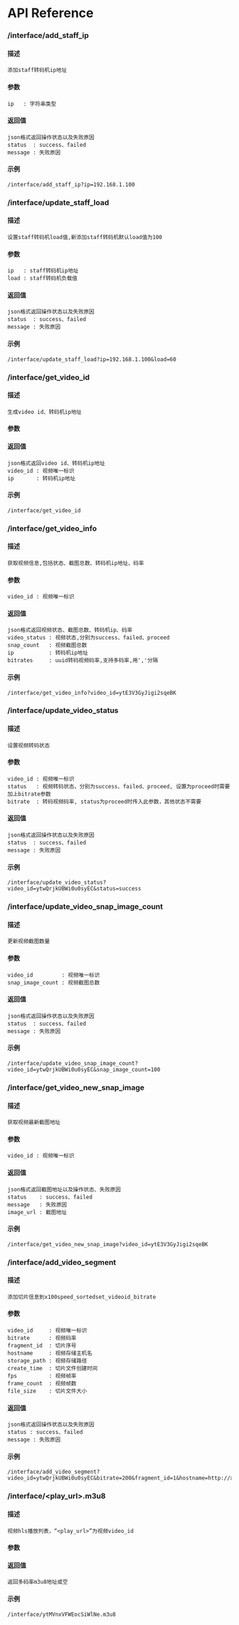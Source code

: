 API Reference
============================
### /interface/add\_staff\_ip
#### 描述
    添加staff转码机ip地址
#### 参数
    ip   : 字符串类型
#### 返回值
    json格式返回操作状态以及失败原因
    status  : success、failed
    message : 失败原因
#### 示例
    /interface/add_staff_ip?ip=192.168.1.100

### /interface/update\_staff\_load
#### 描述
    设置staff转码机load值,新添加staff转码机默认load值为100
#### 参数
    ip   : staff转码机ip地址
    load : staff转码机负载值
#### 返回值
    json格式返回操作状态以及失败原因
    status  : success、failed
    message : 失败原因
#### 示例
    /interface/update_staff_load?ip=192.168.1.100&load=60

### /interface/get\_video\_id
#### 描述
    生成video id、转码机ip地址
#### 参数

#### 返回值
    json格式返回video id、转码机ip地址
    video_id : 视频唯一标识
    ip       : 转码机ip地址
#### 示例
    /interface/get_video_id

### /interface/get\_video\_info
#### 描述
    获取视频信息,包括状态、截图总数、转码机ip地址、码率
#### 参数
    video_id : 视频唯一标识
#### 返回值
    json格式返回视频状态、截图总数、转码机ip、码率
    video_status : 视频状态,分别为success、failed、proceed
    snap_count   : 视频截图总数 
    ip           : 转码机ip地址
    bitrates     : uuid转码视频码率,支持多码率,用','分隔
#### 示例
    /interface/get_video_info?video_id=ytE3V3GyJigi2sqeBK

### /interface/update\_video\_status
#### 描述
    设置视频转码状态
#### 参数
    video_id : 视频唯一标识
    status   : 视频转码状态，分别为success、failed、proceed, 设置为proceed时需要加上bitrate参数
    bitrate  : 转码视频码率, status为proceed时传入此参数，其他状态不需要
#### 返回值
    json格式返回操作状态以及失败原因
    status  : success、failed
    message : 失败原因
#### 示例
    /interface/update_video_status?video_id=ytwQrjkUBWi0u0syEC&status=success

### /interface/update\_video\_snap\_image\_count
#### 描述
    更新视频截图数量
#### 参数
    video_id         : 视频唯一标识
    snap_image_count : 视频截图总数
#### 返回值
    json格式返回操作状态以及失败原因
    status  : success、failed
    message : 失败原因
#### 示例
    /interface/update_video_snap_image_count?video_id=ytwQrjkUBWi0u0syEC&snap_image_count=100

### /interface/get\_video\_new\_snap\_image
#### 描述
    获取视频最新截图地址
#### 参数
    video_id : 视频唯一标识
#### 返回值
    json格式返回截图地址以及操作状态、失败原因
    status    : success、failed
    message   : 失败原因
    image_url : 截图地址 
#### 示例
    /interface/get_video_new_snap_image?video_id=ytE3V3GyJigi2sqeBK

### /interface/add\_video\_segment
#### 描述
    添加切片信息到x100speed_sortedset_videoid_bitrate
#### 参数
    video_id     : 视频唯一标识
    bitrate      : 视频码率
    fragment_id  : 切片序号
    hostname     : 视频存储主机名
    storage_path : 视频存储路径
    create_time  : 切片文件创建时间
    fps          : 视频帧率
    frame_count  : 视频帧数
    file_size    : 切片文件大小
#### 返回值
    json格式返回操作状态以及失败原因
    status : success、failed
    message : 失败原因
#### 示例
    /interface/add_video_segment?video_id=ytwQrjkUBWi0u0syEC&bitrate=200&fragment_id=1&hostname=http://x100speed.com&storage_path=/ZH/CN/ereoimdfmdnndfdkd_200_1.ts&create_time=1349827788&fps=25&frame_count=250&file_size=3430

### /interface/\<play\_url\>.m3u8
#### 描述
    视频hls播放列表，“<play_url>”为视频video_id
#### 参数

#### 返回值
    返回多码率m3u8地址或空
#### 示例
    /interface/ytMVnxVFWEocSiWlNe.m3u8



















